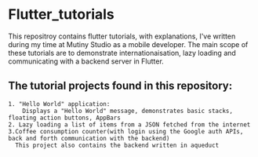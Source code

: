 # Flutter_tutorials



  This repositroy contains flutter tutorials, with explanations, I've written during my time at Mutiny Studio as a mobile developer. The main scope of these tutorials are to demonstrate internationaisation, lazy loading and communicating with a backend server in Flutter. 
  
 ## The tutorial projects found in this repository: 
    1. "Hello World" application:
        Displays a "Hello World" message, demonstrates basic stacks, floating action buttons, AppBars
    2. Lazy loading a list of items from a JSON fetched from the internet
    3.Coffee consumption counter(with login using the Google auth APIs, back and forth communication with the backend)
      This project also contains the backend written in aqueduct
      
